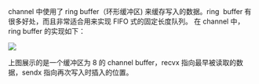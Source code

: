 channel 中使用了 ring buffer（环形缓冲区) 来缓存写入的数据。ring  buffer 有很多好处，而且非常适合用来实现 FIFO 式的固定长度队列。 在 channel 中，ring buffer 的实现如下：

![](https://image-1302243118.cos.ap-beijing.myqcloud.com/img/_20220217140533.png)

上图展示的是一个缓冲区为 8 的 channel buffer，recvx 指向最早被读取的数 据，sendx 指向再次写入时插入的位置。